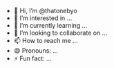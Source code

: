 - 👋 Hi, I’m @thatonebyo
- 👀 I’m interested in ...
- 🌱 I’m currently learning ...
- 💞️ I’m looking to collaborate on ...
- 📫 How to reach me ...
- 😄 Pronouns: ...
- ⚡ Fun fact: ...

<!---
thatonebyo/thatonebyo is a ✨ special ✨ repository because its `README.md` (this file) appears on your GitHub profile.
You can click the Preview link to take a look at your changes.
--->
